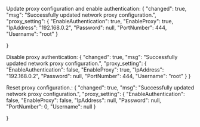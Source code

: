 ﻿Update proxy configuration and enable authentication:
{
    "changed": true,
    "msg": "Successfully updated network proxy configuration.",
    "proxy_setting": {
        "EnableAuthentication": true,
        "EnableProxy": true,
        "IpAddress": "192.168.0.2",
        "Password": null,
        "PortNumber": 444,
        "Username": "root"
    }

}


Disable proxy authentication:
{
    "changed": true,
    "msg": "Successfully updated network proxy configuration.",
    "proxy_setting": {
        "EnableAuthentication": false,
        "EnableProxy": true,
        "IpAddress": "192.168.0.2",
        "Password": null,
        "PortNumber": 444,
        "Username": "root"
    }
}


Reset proxy configuration.:
{
    "changed": true,
    "msg": "Successfully updated network proxy configuration.",
    "proxy_setting": {
        "EnableAuthentication": false,
        "EnableProxy": false,
        "IpAddress": null,
        "Password": null,
        "PortNumber": 0,
        "Username": null
    }

}